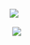 <p align="center">
</a>
<img src="https://komarev.com/ghpvc/?username=warmthekettle&color=f7a3da&base=1000&style=flat&label=CAUGHT_YOU_DROWNING_IN_DEPT?" />⠀
<p align="center">

<p align="center">
  <img src="https://i.pinimg.com/736x/10/85/b4/1085b40a61b1e47890b6fecd474690fb.jpg"/>
</p>
 <br>
